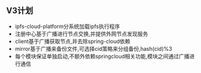 ## V3计划
* ipfs-cloud-platform分系统加载ipfs执行程序
* 注册中心基于广播进行节点交换,并提供外网节点发现服务
* client基于广播获取节点,并去除spring-cloud依赖
* mirror基于广播来备份文件,可选择cid策略来分组备份,hash(cid)%3
* 每个模块保证单独启动,不额外依赖springcloud相关功能,模块之间通过广播进行通信